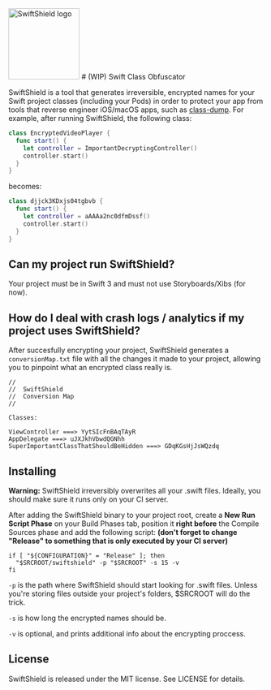 <img src="http://i.imgur.com/0ksj7Gh.png" alt="SwiftShield logo" height="140" >
# (WIP) Swift Class Obfuscator

SwiftShield is a tool that generates irreversible, encrypted names for your Swift project classes (including your Pods) in order to protect your app from tools that reverse engineer iOS/macOS apps, such as [class-dump](http://stevenygard.com/projects/class-dump/).
For example, after running SwiftShield, the following class:
```swift
class EncryptedVideoPlayer {
  func start() {
    let controller = ImportantDecryptingController()
    controller.start()
  }
}
```
becomes:
```swift
class djjck3KDxjs04tgbvb {
  func start() {
    let controller = aAAAa2nc0dfmDssf()
    controller.start()
  }
}
```


## Can my project run SwiftShield?

Your project must be in Swift 3 and must not use Storyboards/Xibs (for now).


## How do I deal with crash logs / analytics if my project uses SwiftShield?

After succesfully encrypting your project, SwiftShield generates a `conversionMap.txt` file with all the changes it made to your project, allowing you to pinpoint what an encrypted class really is.
````
//
//  SwiftShield
//  Conversion Map
//

Classes:

ViewController ===> YytSIcFnBAqTAyR
AppDelegate ===> uJXJkhVbwdQGNhh
SuperImportantClassThatShouldBeHidden ===> GDqKGsHjJsWQzdq
````


## Installing

**Warning:** SwiftShield irreversibly overwrites all your .swift files. Ideally, you should make sure it runs only on your CI server.

After adding the SwiftShield binary to your project root, create a **New Run Script Phase** on your Build Phases tab, position it **right before** the Compile Sources phase and add the following script: **(don't forget to change "Release" to something that is only executed by your CI server)**

````
if [ "${CONFIGURATION}" = "Release" ]; then
  "$SRCROOT/swiftshield" -p "$SRCROOT" -s 15 -v
fi
````
`-p` is the path where SwiftShield should start looking for .swift files. Unless you're storing files outside your project's folders, $SRCROOT will do the trick.

`-s` is how long the encrypted names should be.

`-v` is optional, and prints additional info about the encrypting proccess.


## License

SwiftShield is released under the MIT license. See LICENSE for details.

